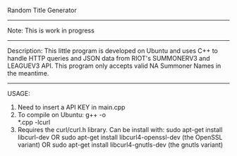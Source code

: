 Random Title Generator 
********************************
Note: This is work in progress
********************************
Description: This little program is developed on Ubuntu and uses C++ to handle HTTP queries and JSON data from RIOT's SUMMONERV3 and LEAGUEV3 API.
This program only accepts valid NA Summoner Names in the meantime.
********************************
USAGE:
1) Need to insert a API KEY in main.cpp
2) To compile on Ubuntu: g++ -o <main> *.cpp -lcurl
3) Requires the curl/curl.h library. Can be install with:
   sudo apt-get install libcurl-dev 
   OR sudo apt-get install libcurl4-openssl-dev (the OpenSSL variant)
   OR sudo apt-get install libcurl4-gnutls-dev (the gnutls variant)
